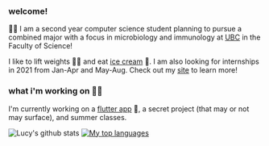 ### welcome!
👩‍🔬 I am a second year computer science student planning to pursue a combined major with a focus in microbiology and immunology at [UBC](https://ubc.ca) in the Faculty of Science! 

I like to lift weights 🏋️‍♀️ and eat [ice cream](https://www.madebymarcus.ca/) 🍦. I am also looking for internships in 2021 from Jan-Apr and May-Aug. Check out my [site](https://haolucy.tech/) to learn more!

### what i'm working on 👩‍💻
I'm currently working on a [flutter app](https://github.com/lhao03/nutrin-food-tracking-app) 📱, a secret project (that may or not may surface), and summer classes. 

![Lucy's github stats](https://github-readme-stats.vercel.app/api?username=lhao03&count_private=true) [![My top languages](https://github-readme-stats.vercel.app/api/top-langs/?username=lhao03&hide=jupyter%20notebook)](https://github.com/anuraghazra/github-readme-stats)






